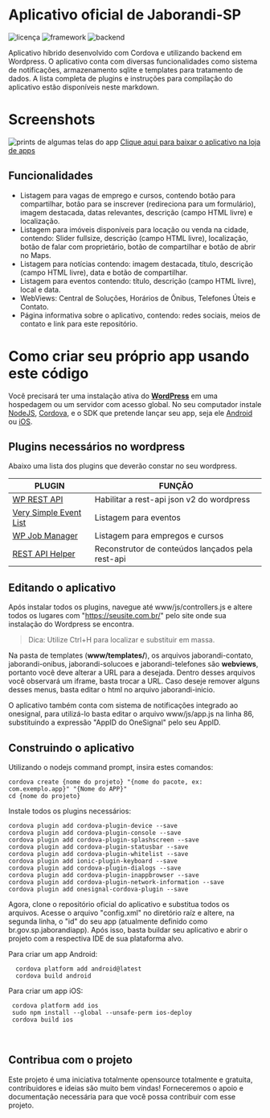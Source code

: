 ﻿# Aplicativo oficial de Jaborandi-SP
![licença](https://img.shields.io/badge/Licen%C3%A7a-GPLv3-green)  ![framework](https://img.shields.io/badge/Framework-AngularJS-blue)  ![backend](https://img.shields.io/badge/Backend-WordPress-blue)

Aplicativo híbrido desenvolvido com Cordova e utilizando backend em Wordpress. O aplicativo conta com diversas funcionalidades como sistema de notificações, armazenamento sqlite e templates para tratamento de dados. A lista completa de plugins e instruções para compilação do aplicativo estão disponíveis neste markdown.


# Screenshots

![prints de algumas telas do app](https://i.imgur.com/4JtuGlP.png)
[Clique aqui para baixar o aplicativo na loja de apps](https://play.google.com/store/apps/details?id=br.gov.sp.jaborandiapp)
## Funcionalidades

 - Listagem para vagas de emprego e cursos, contendo botão para compartilhar, botão para se inscrever (redireciona para um formulário), imagem destacada, datas relevantes, descrição (campo HTML livre) e localização.
 - Listagem para imóveis disponíveis para locação ou venda na cidade, contendo: Slider fullsize, descrição (campo HTML livre), localização, botão de falar com proprietário, botão de compartilhar e botão de abrir no Maps.
 - Listagem para notícias contendo: imagem destacada, título, descrição (campo HTML livre), data e botão de compartilhar.
 - Listagem para eventos contendo: título, descrição (campo HTML livre), local e data.
 - WebViews: Central de Soluções, Horários de Ônibus, Telefones Úteis e Contato.
 - Página informativa sobre o aplicativo, contendo: redes sociais, meios de contato e link para este repositório.


# Como criar seu próprio app usando este código

Você precisará ter uma instalação ativa do  **[WordPress](https://wordpress.org)** em uma hospedagem ou um servidor com acesso global. No seu computador instale [NodeJS](https://nodejs.org/en/download/), [Cordova](https://cordova.apache.org), e o SDK que pretende lançar seu app, seja ele [Android](https://developer.android.com/studio?hl=pt-br) ou [iOS](https://apps.apple.com/br/app/xcode/id497799835?mt=12).




## Plugins necessários no wordpress

Abaixo uma lista dos plugins que deverão constar no seu wordpress.

|      PLUGIN          |FUNÇÃO                          
|----------------|-------------------------------
|[WP REST API](https://br.wordpress.org/plugins/rest-api/)|Habilitar a rest-api json v2 do wordpress
|[Very Simple Event List](https://br.wordpress.org/plugins/very-simple-event-list/)          |Listagem para eventos       
|[WP Job Manager](https://br.wordpress.org/plugins/wp-job-manager/)          |Listagem para empregos e cursos
|[REST API Helper](https://br.wordpress.org/plugins/rest-api-helper/)          |Reconstrutor de conteúdos lançados pela rest-api


## Editando o aplicativo

Após instalar todos os plugins, navegue até www/js/controllers.js e altere todos os lugares com "https://seusite.com.br/" pelo site onde sua instalação do Wordpress se encontra.

> Dica: Utilize Ctrl+H para localizar e substituir em massa.

Na pasta de templates (**www/templates/**), os arquivos jaborandi-contato, jaborandi-onibus, jaborandi-solucoes e jaborandi-telefones são **webviews**, portanto você deve alterar a URL para a desejada. Dentro desses arquivos você observará um iframe, basta trocar a URL.
Caso deseje remover alguns desses menus, basta editar o html no arquivo jaborandi-inicio.

O aplicativo também conta com sistema de notificações integrado ao onesignal, para utilizá-lo basta editar o arquivo www/js/app.js na linha 86, substituindo a expressão "AppID do OneSignal" pelo seu AppID.

## Construindo o aplicativo

Utilizando o nodejs command prompt, insira estes comandos:

    cordova create {nome do projeto} "{nome do pacote, ex: com.exemplo.app}" "{Nome do APP}"
    cd {nome do projeto}

   Instale todos os plugins necessários:


    cordova plugin add cordova-plugin-device --save
    cordova plugin add cordova-plugin-console --save
    cordova plugin add cordova-plugin-splashscreen --save
    cordova plugin add cordova-plugin-statusbar --save
    cordova plugin add cordova-plugin-whitelist --save
    cordova plugin add ionic-plugin-keyboard --save
    cordova plugin add cordova-plugin-dialogs --save
    cordova plugin add cordova-plugin-inappbrowser --save
    cordova plugin add cordova-plugin-network-information --save
    cordova plugin add onesignal-cordova-plugin --save
  Agora, clone o repositório oficial do aplicativo e substitua todos os arquivos. Acesse o arquivo "config.xml" no diretório raíz e altere, na segunda linha, o "id" do seu app (atualmente definido como br.gov.sp.jaborandiapp).
Após isso, basta buildar seu aplicativo e abrir o projeto com a respectiva IDE de sua plataforma alvo.


Para criar um app Android:

      cordova platform add android@latest
      cordova build android
Para criar um app iOS:

     cordova platform add ios    
     sudo npm install --global --unsafe-perm ios-deploy
     cordova build ios

 

​    

## Contribua com o projeto

Este projeto é uma iniciativa totalmente opensource totalmente e gratuita, contribuidores e ideias são muito bem vindas!
Forneceremos o apoio e documentação necessária para que você possa contribuir com esse projeto.
